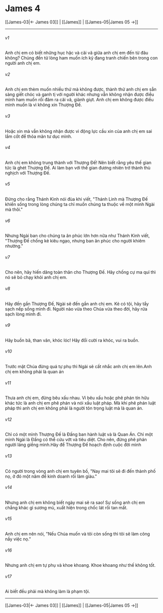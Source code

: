 # James 4

[[James-03|← James 03]] | [[James]] | [[James-05|James 05 →]]
***



###### v1 
Anh chị em có biết những hục hặc và cãi vã giữa anh chị em đến từ đâu không? Chúng đến từ lòng ham muốn ích kỷ đang tranh chiến bên trong con người anh chị em. 

###### v2 
Anh chị em thèm muốn nhiều thứ mà không được, thành thử anh chị em sẵn sàng giết chóc và ganh tị với người khác nhưng vẫn không nhận được điều mình ham muốn rồi đâm ra cãi vã, giành giựt. Anh chị em không được điều mình muốn là vì không xin Thượng Đế. 

###### v3 
Hoặc xin mà vẫn không nhận được vì động lực cầu xin của anh chị em sai lầm cốt để thỏa mãn tư dục mình. 

###### v4 
Anh chị em không trung thành với Thượng Đế! Nên biết rằng yêu thế gian tức là ghét Thượng Đế. Ai làm bạn với thế gian đương nhiên trở thành thù nghịch với Thượng Đế. 

###### v5 
Đừng cho rằng Thánh Kinh nói đùa khi viết, "Thánh Linh mà Thượng Đế khiến sống trong lòng chúng ta chỉ muốn chúng ta thuộc về một mình Ngài mà thôi." 

###### v6 
Nhưng Ngài ban cho chúng ta ân phúc lớn hơn nữa như Thánh Kinh viết, "Thượng Đế chống kẻ kiêu ngạo, nhưng ban ân phúc cho người khiêm nhường." 

###### v7 
Cho nên, hãy hiến dâng toàn thân cho Thượng Đế. Hãy chống cự ma quỉ thì nó sẽ bỏ chạy khỏi anh chị em. 

###### v8 
Hãy đến gần Thượng Đế, Ngài sẽ đến gần anh chị em. Kẻ có tội, hãy tẩy sạch nếp sống mình đi. Người nào vừa theo Chúa vừa theo đời, hãy rửa sạch lòng mình đi. 

###### v9 
Hãy buồn bã, than vãn, khóc lóc! Hãy đổi cười ra khóc, vui ra buồn. 

###### v10 
Trước mặt Chúa đừng quá tự phụ thì Ngài sẽ cất nhắc anh chị em lên.Anh chị em không phải là quan án 

###### v11 
Thưa anh chị em, đừng bêu xấu nhau. Vì bêu xấu hoặc phê phán tín hữu khác tức là anh chị em phê phán và nói xấu luật pháp. Mà khi phê phán luật pháp thì anh chị em không phải là người tôn trọng luật mà là quan án. 

###### v12 
Chỉ có một mình Thượng Đế là Đấng ban hành luật và là Quan Án. Chỉ một mình Ngài là Đấng có thể cứu vớt và tiêu diệt. Cho nên, đừng phê phán người láng giềng mình.Hãy để Thượng Đế hoạch định cuộc đời mình 

###### v13 
Có người trong vòng anh chị em tuyên bố, "Nay mai tôi sẽ đi đến thành phố nọ, ở đó một năm để kinh doanh rồi làm giàu." 

###### v14 
Nhưng anh chị em không biết ngày mai sẽ ra sao! Sự sống anh chị em chẳng khác gì sương mù, xuất hiện trong chốc lát rồi tan mất. 

###### v15 
Anh chị em nên nói, "Nếu Chúa muốn và tôi còn sống thì tôi sẽ làm công nầy việc nọ." 

###### v16 
Nhưng anh chị em tự phụ và khoe khoang. Khoe khoang như thế không tốt. 

###### v17 
Ai biết đều phải mà không làm là phạm tội.

***
[[James-03|← James 03]] | [[James]] | [[James-05|James 05 →]]
